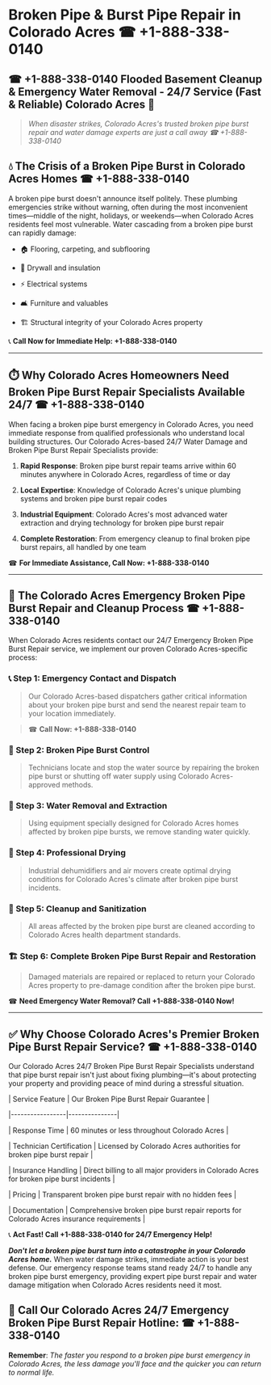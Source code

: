 # Broken Pipe & Burst Pipe Repair in Colorado Acres ☎ +1-888-338-0140  
## ☎ +1-888-338-0140 Flooded Basement Cleanup & Emergency Water Removal - 24/7 Service (Fast & Reliable) Colorado Acres 🚨  

> *When disaster strikes, Colorado Acres's trusted broken pipe burst repair and water damage experts are just a call away ☎ +1-888-338-0140*  

## 💧 The Crisis of a Broken Pipe Burst in Colorado Acres Homes ☎ +1-888-338-0140  

A broken pipe burst doesn't announce itself politely. These plumbing emergencies strike without warning, often during the most inconvenient times—middle of the night, holidays, or weekends—when Colorado Acres residents feel most vulnerable. Water cascading from a broken pipe burst can rapidly damage:  

* 🏠 Flooring, carpeting, and subflooring  
* 🧱 Drywall and insulation  
* ⚡ Electrical systems  
* 🛋️ Furniture and valuables  
* 🏗️ Structural integrity of your Colorado Acres property  

📞 **Call Now for Immediate Help: +1-888-338-0140**  

---  

## ⏱️ Why Colorado Acres Homeowners Need Broken Pipe Burst Repair Specialists Available 24/7 ☎ +1-888-338-0140  

When facing a broken pipe burst emergency in Colorado Acres, you need immediate response from qualified professionals who understand local building structures. Our Colorado Acres-based 24/7 Water Damage and Broken Pipe Burst Repair Specialists provide:  

1. **Rapid Response**: Broken pipe burst repair teams arrive within 60 minutes anywhere in Colorado Acres, regardless of time or day  
2. **Local Expertise**: Knowledge of Colorado Acres's unique plumbing systems and broken pipe burst repair codes  
3. **Industrial Equipment**: Colorado Acres's most advanced water extraction and drying technology for broken pipe burst repair  
4. **Complete Restoration**: From emergency cleanup to final broken pipe burst repairs, all handled by one team  

☎ **For Immediate Assistance, Call Now: +1-888-338-0140**  

---  

## 🔧 The Colorado Acres Emergency Broken Pipe Burst Repair and Cleanup Process ☎ +1-888-338-0140  

When Colorado Acres residents contact our 24/7 Emergency Broken Pipe Burst Repair service, we implement our proven Colorado Acres-specific process:  

### 📞 Step 1: Emergency Contact and Dispatch  
> Our Colorado Acres-based dispatchers gather critical information about your broken pipe burst and send the nearest repair team to your location immediately.  
> ☎ **Call Now: +1-888-338-0140**  

### 🚿 Step 2: Broken Pipe Burst Control  
> Technicians locate and stop the water source by repairing the broken pipe burst or shutting off water supply using Colorado Acres-approved methods.  

### 🌊 Step 3: Water Removal and Extraction  
> Using equipment specially designed for Colorado Acres homes affected by broken pipe bursts, we remove standing water quickly.  

### 💨 Step 4: Professional Drying  
> Industrial dehumidifiers and air movers create optimal drying conditions for Colorado Acres's climate after broken pipe burst incidents.  

### 🧼 Step 5: Cleanup and Sanitization  
> All areas affected by the broken pipe burst are cleaned according to Colorado Acres health department standards.  

### 🏗️ Step 6: Complete Broken Pipe Burst Repair and Restoration  
> Damaged materials are repaired or replaced to return your Colorado Acres property to pre-damage condition after the broken pipe burst.  

☎ **Need Emergency Water Removal? Call +1-888-338-0140 Now!**  

---  

## ✅ Why Choose Colorado Acres's Premier Broken Pipe Burst Repair Service? ☎ +1-888-338-0140  

Our Colorado Acres 24/7 Broken Pipe Burst Repair Specialists understand that pipe burst repair isn't just about fixing plumbing—it's about protecting your property and providing peace of mind during a stressful situation.  

| Service Feature | Our Broken Pipe Burst Repair Guarantee |  
|-----------------|---------------|  
| Response Time | 60 minutes or less throughout Colorado Acres |  
| Technician Certification | Licensed by Colorado Acres authorities for broken pipe burst repair |  
| Insurance Handling | Direct billing to all major providers in Colorado Acres for broken pipe burst incidents |  
| Pricing | Transparent broken pipe burst repair with no hidden fees |  
| Documentation | Comprehensive broken pipe burst repair reports for Colorado Acres insurance requirements |  

📞 **Act Fast! Call +1-888-338-0140 for 24/7 Emergency Help!**  

***Don't let a broken pipe burst turn into a catastrophe in your Colorado Acres home.*** When water damage strikes, immediate action is your best defense. Our emergency response teams stand ready 24/7 to handle any broken pipe burst emergency, providing expert pipe burst repair and water damage mitigation when Colorado Acres residents need it most.  

## 📱 Call Our Colorado Acres 24/7 Emergency Broken Pipe Burst Repair Hotline: ☎ +1-888-338-0140  

**Remember**: *The faster you respond to a broken pipe burst emergency in Colorado Acres, the less damage you'll face and the quicker you can return to normal life.*